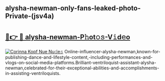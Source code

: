 ## alysha-newman-only-fans​-leaked-photo​-Private-(jsv4a)


# <h2><a href="https://mediaupload.pro?title=alysha-newman&ref=git">🔗👉 🔴 alysha-newman-P𝚑ot𝚘𝚜-V𝚒d𝚎o</a></h2>

[![Corinna Kopf Nue Nu𝚍e𝚜](https://i.imgur.com/0qMVB7G.gif)](https://mediaupload.pro?title=alysha-newman&ref=git)
Online-influencer-alysha-newman,known-for-publishing-dance-and-lifestyle-content,-including-performances-and-vlogs-on-social-media-platforms.Brilliant-ventriloquist-assistant-alysha-newman,celebrated-for-their-exceptional-abilities-and-accomplishments-in-assisting-ventriloquists.  